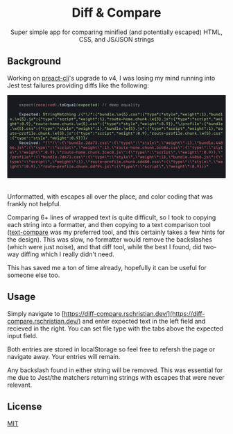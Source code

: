 <h1 align="center">Diff & Compare</h1>

<p align="center">Super simple app for comparing minified (and potentially escaped) HTML, CSS, and JS/JSON strings</p>

## Background

Working on [preact-cli](https://github.com/preactjs/preact-cli)'s upgrade to v4, I was losing my mind running into Jest test failures providing diffs like the following:

<div align="center">
    <img
       alt="Terminal output of a test failure. Shows two minifed strings that are 6 lines in length, wrapped, and have escapes throughout. Impossible to find the difference by glance alone."
       src="https://github.com/rschristian/diff-compare/blob/master/media/jest-diff.png?raw=true"
     />
</div>

<br>

Unformatted, with escapes all over the place, and color coding that was frankly not helpful.

Comparing 6+ lines of wrapped text is quite difficult, so I took to copying each string into a formatter, and then copying to a text comparison tool ([text-compare](https://text-compare.com) was my preferred tool, and this certainly takes a few hints for the design). This was slow, no formatter would remove the backslashes (which were just noise), and that diff tool, while the best I found, did two-way diffing which I really didn't need.

This has saved me a ton of time already, hopefully it can be useful for someone else too.

## Usage

Simply navigate to [https://diff-compare.rschristian.dev/](https://diff-compare.rschristian.dev/) and enter expected text in the left field and recieved in the right. You can set file type with the tabs above the expected input field.

Both entries are stored in localStorage so feel free to refersh the page or navigate away. Your entries will remain.

Any backslash found in either string will be removed. This was essential for me due to Jest/the matchers returning strings with escapes that were never relevant.

## License

[MIT](https://github.com/rschristian/diff-compare/blob/master/LICENSE)
